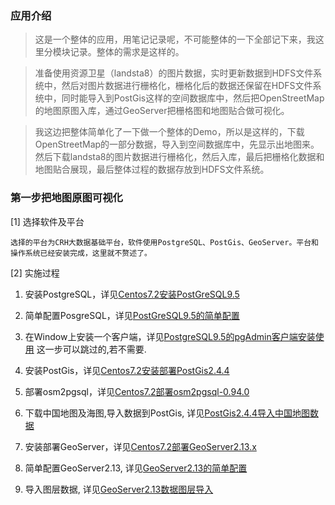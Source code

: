 
### 应用介绍

> 这是一个整体的应用，用笔记记录呢，不可能整体的一下全部记下来，我这里分模块记录。整体的需求是这样的。

> 准备使用资源卫星（landsta8）的图片数据，实时更新数据到HDFS文件系统中，然后对图片数据进行栅格化，栅格化后的数据还保留在HDFS文件系统中，同时能导入到PostGis这样的空间数据库中，然后把OpenStreetMap的地图原图入库，通过GeoServer把栅格图和地图贴合做可视化。

> 我这边把整体简单化了一下做一个整体的Demo，所以是这样的，下载OpenStreetMap的一部分数据，导入到空间数据库中，先显示出地图来。然后下载landsta8的图片数据进行栅格化，然后入库，最后把栅格化数据和地图贴合展现，最后整体过程的数据存放到HDFS文件系统。


### 第一步把地图原图可视化

[1] 选择软件及平台

```
选择的平台为CRH大数据基础平台，软件使用PostgreSQL、PostGis、GeoServer。平台和操作系统已经安装完成，这里就不赘述了。
```

[2] 实施过程

 1. 安装PostgreSQL，详见[Centos7.2安装PostGreSQL9.5](https://github.com/ItdeerLab/itdeerlab-notes/blob/notes/PostGresql/UserGuide/Centos7.2%E5%AE%89%E8%A3%85PostGreSQL9.5.md)

 2. 简单配置PosgreSQL，详见[PostGreSQL9.5的简单配置](https://github.com/ItdeerLab/itdeerlab-notes/blob/notes/PostGresql/UserGuide/PostGreSQL9.5%E7%9A%84%E7%AE%80%E5%8D%95%E9%85%8D%E7%BD%AE.md)

 3. 在Window上安装一个客户端，详见[PostgreSQL9.5的pgAdmin客户端安装使用](https://github.com/ItdeerLab/itdeerlab-notes/blob/notes/PostGresql/UserGuide/PostgreSQL9.5%E7%9A%84pgAdmin%E5%AE%A2%E6%88%B7%E7%AB%AF%E5%AE%89%E8%A3%85%E4%BD%BF%E7%94%A8.md) 这一步可以跳过的,若不需要.

 4. 安装PostGis，详见[Centos7.2安装部署PostGis2.4.4](https://github.com/ItdeerLab/itdeerlab-notes/blob/notes/PostGresql/UserGuide/Centos7.2%E5%AE%89%E8%A3%85%E9%83%A8%E7%BD%B2PostGis2.4.4.md)

 5. 部署osm2pgsql，详见[Centos7.2部署osm2pgsql-0.94.0](https://github.com/ItdeerLab/itdeerlab-notes/blob/notes/PostGresql/UserGuide/Centos7.2%E9%83%A8%E7%BD%B2osm2pgsql-0.94.0.md)

 6. 下载中国地图及海图,导入数据到PostGis, 详见[PostGis2.4.4导入中国地图数据](https://github.com/ItdeerLab/itdeerlab-notes/blob/notes/PostGresql/UserGuide/PostGis2.4.4%E5%AF%BC%E5%85%A5%E4%B8%AD%E5%9B%BD%E5%9C%B0%E5%9B%BE%E6%95%B0%E6%8D%AE.md)

 7. 安装部署GeoServer，详见[Centos7.2部署GeoServer2.13.x](https://github.com/ItdeerLab/itdeerlab-notes/blob/notes/PostGresql/UserGuide/Centos7.2%E9%83%A8%E7%BD%B2GeoServer2.13.x.md)

 8. 简单配置GeoServer2.13, 详见[GeoServer2.13的简单配置](https://github.com/ItdeerLab/itdeerlab-notes/blob/notes/PostGresql/UserGuide/GeoServer2.13%E7%9A%84%E7%AE%80%E5%8D%95%E9%85%8D%E7%BD%AE.md)

 9. 导入图层数据, 详见[GeoServer2.13数据图层导入](https://github.com/ItdeerLab/itdeerlab-notes/blob/notes/PostGresql/UserGuide/GeoServer2.13%E6%95%B0%E6%8D%AE%E5%9B%BE%E5%B1%82%E5%AF%BC%E5%85%A5.md)